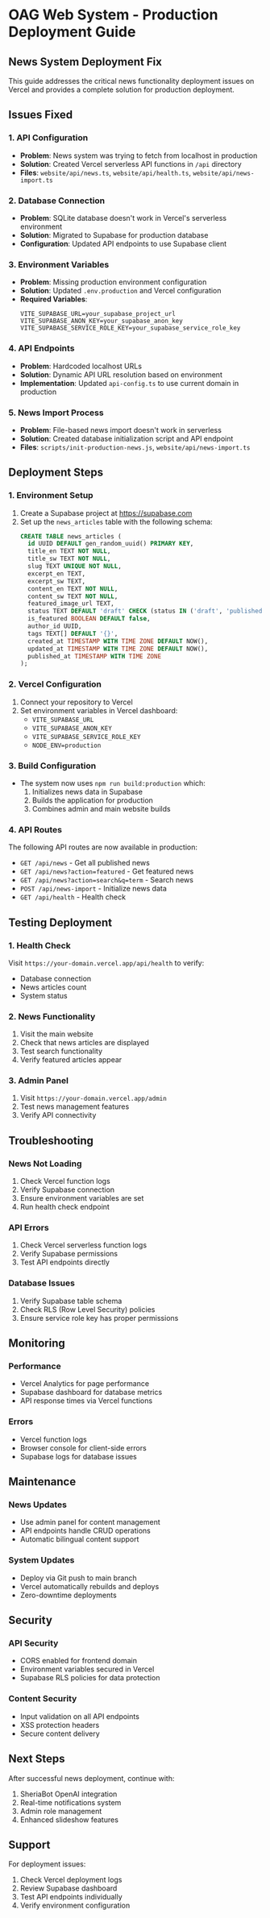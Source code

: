 # OAG Web System - Production Deployment Guide

## News System Deployment Fix

This guide addresses the critical news functionality deployment issues on Vercel and provides a complete solution for production deployment.

## Issues Fixed

### 1. API Configuration
- **Problem**: News system was trying to fetch from localhost in production
- **Solution**: Created Vercel serverless API functions in `/api` directory
- **Files**: `website/api/news.ts`, `website/api/health.ts`, `website/api/news-import.ts`

### 2. Database Connection
- **Problem**: SQLite database doesn't work in Vercel's serverless environment
- **Solution**: Migrated to Supabase for production database
- **Configuration**: Updated API endpoints to use Supabase client

### 3. Environment Variables
- **Problem**: Missing production environment configuration
- **Solution**: Updated `.env.production` and Vercel configuration
- **Required Variables**:
  ```
  VITE_SUPABASE_URL=your_supabase_project_url
  VITE_SUPABASE_ANON_KEY=your_supabase_anon_key
  VITE_SUPABASE_SERVICE_ROLE_KEY=your_supabase_service_role_key
  ```

### 4. API Endpoints
- **Problem**: Hardcoded localhost URLs
- **Solution**: Dynamic API URL resolution based on environment
- **Implementation**: Updated `api-config.ts` to use current domain in production

### 5. News Import Process
- **Problem**: File-based news import doesn't work in serverless
- **Solution**: Created database initialization script and API endpoint
- **Files**: `scripts/init-production-news.js`, `website/api/news-import.ts`

## Deployment Steps

### 1. Environment Setup
1. Create a Supabase project at https://supabase.com
2. Set up the `news_articles` table with the following schema:
   ```sql
   CREATE TABLE news_articles (
     id UUID DEFAULT gen_random_uuid() PRIMARY KEY,
     title_en TEXT NOT NULL,
     title_sw TEXT NOT NULL,
     slug TEXT UNIQUE NOT NULL,
     excerpt_en TEXT,
     excerpt_sw TEXT,
     content_en TEXT NOT NULL,
     content_sw TEXT NOT NULL,
     featured_image_url TEXT,
     status TEXT DEFAULT 'draft' CHECK (status IN ('draft', 'published', 'archived')),
     is_featured BOOLEAN DEFAULT false,
     author_id UUID,
     tags TEXT[] DEFAULT '{}',
     created_at TIMESTAMP WITH TIME ZONE DEFAULT NOW(),
     updated_at TIMESTAMP WITH TIME ZONE DEFAULT NOW(),
     published_at TIMESTAMP WITH TIME ZONE
   );
   ```

### 2. Vercel Configuration
1. Connect your repository to Vercel
2. Set environment variables in Vercel dashboard:
   - `VITE_SUPABASE_URL`
   - `VITE_SUPABASE_ANON_KEY`
   - `VITE_SUPABASE_SERVICE_ROLE_KEY`
   - `NODE_ENV=production`

### 3. Build Configuration
- The system now uses `npm run build:production` which:
  1. Initializes news data in Supabase
  2. Builds the application for production
  3. Combines admin and main website builds

### 4. API Routes
The following API routes are now available in production:
- `GET /api/news` - Get all published news
- `GET /api/news?action=featured` - Get featured news
- `GET /api/news?action=search&q=term` - Search news
- `POST /api/news-import` - Initialize news data
- `GET /api/health` - Health check

## Testing Deployment

### 1. Health Check
Visit `https://your-domain.vercel.app/api/health` to verify:
- Database connection
- News articles count
- System status

### 2. News Functionality
1. Visit the main website
2. Check that news articles are displayed
3. Test search functionality
4. Verify featured articles appear

### 3. Admin Panel
1. Visit `https://your-domain.vercel.app/admin`
2. Test news management features
3. Verify API connectivity

## Troubleshooting

### News Not Loading
1. Check Vercel function logs
2. Verify Supabase connection
3. Ensure environment variables are set
4. Run health check endpoint

### API Errors
1. Check Vercel serverless function logs
2. Verify Supabase permissions
3. Test API endpoints directly

### Database Issues
1. Verify Supabase table schema
2. Check RLS (Row Level Security) policies
3. Ensure service role key has proper permissions

## Monitoring

### Performance
- Vercel Analytics for page performance
- Supabase dashboard for database metrics
- API response times via Vercel functions

### Errors
- Vercel function logs
- Browser console for client-side errors
- Supabase logs for database issues

## Maintenance

### News Updates
- Use admin panel for content management
- API endpoints handle CRUD operations
- Automatic bilingual content support

### System Updates
- Deploy via Git push to main branch
- Vercel automatically rebuilds and deploys
- Zero-downtime deployments

## Security

### API Security
- CORS enabled for frontend domain
- Environment variables secured in Vercel
- Supabase RLS policies for data protection

### Content Security
- Input validation on all API endpoints
- XSS protection headers
- Secure content delivery

## Next Steps

After successful news deployment, continue with:
1. SheriaBot OpenAI integration
2. Real-time notifications system
3. Admin role management
4. Enhanced slideshow features

## Support

For deployment issues:
1. Check Vercel deployment logs
2. Review Supabase dashboard
3. Test API endpoints individually
4. Verify environment configuration
